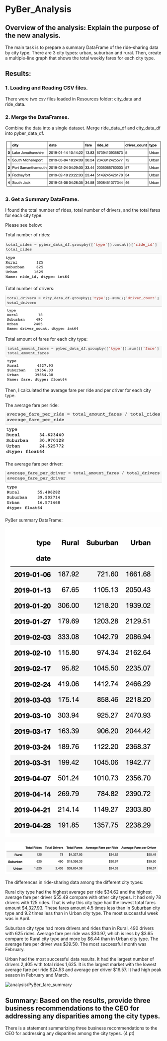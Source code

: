# PyBer_Analysis
## Overview of the analysis: Explain the purpose of the new analysis.

The main task is to prepare a summary DataFrame of the ride-sharing data by city type. There are 3 city types: urban, suburban and rural. Then, create a multiple-line graph that shows the total weekly fares for each city type. 

## Results:  
### 1. Loading and Reading CSV files. 
There were two csv files loaded in Resources folder: city_data and ride_data.

### 2. Merge the DataFrames.

Combine the data into a single dataset. Merge ride_data_df and city_data_df into pyber_data_df.

![Combine_the_data](Combine_the_data.png)

### 3. Get a Summary DataFrame.

I found the total number of rides, total number of drivers, and the total fares for each city type. 

Please see below:

Total number of rides:

![total_rides](total_rides.png)

Total number of drivers:

![total_drivers](total_drivers.png)

Total amount of fares for each city type:

![total_amount_fares](total_amount_fares.png)

Then, I calculated the average fare per ride and per driver for each city type. 

The average fare per ride:

![average_fare_per_ride](average_fare_per_ride.png)

The average fare per driver:

![average_fare_per_driver](average_fare_per_driver.png)

PyBer summary DataFrame:

![pyber_sum_fares_week](pyber_sum_fares_week.png)

![summary01](summary01.png)

The differences in ride-sharing data among the different city types:

Rural city type had the highest average per ride $34.62 and the highest average fare per driver $55.49 compare with other city types. It had only 78 drivers with 125 rides. That is why this city type had the lowest total fares amount $4,327.93. These fares amount 4.5 times less than in Suburban city type and 9.2 times less than in Urban city type. The most successful week was in April.

Suburban city type had more drivers and rides than in Rural, 490 drivers with 625 rides. Average fare per ride was $30.97, which is less by $3.65 compare to Rural city type and more by $6.44 than in Urban city type. The average fare per driver was $39.50. The most successful month was February.

Urban had the most successful data results. It had the largest number of drivers 2,405 with total rides 1,625. It is the largest market with the lowest average fare per ride $24.53 and average per driver $16.57. It had high peak season in February and March.

![analysis/PyBer_fare_summary](PyBer_fare_summary.png)


## Summary: Based on the results, provide three business recommendations to the CEO for addressing any disparities among the city types.

There is a statement summarizing three business recommendations to the CEO for addressing any disparities among the city types. (4 pt)